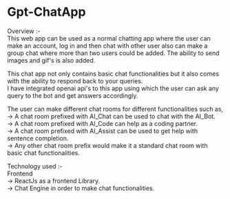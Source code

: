 # Gpt-ChatApp
Overview :-   
This web app can be used as a normal chatting app where the user can make an account, log in and then chat with other user also can make a group chat where more than two users could be added. The ability to send images and gif's is also added.  

This chat app not only contains basic chat functionalities but it also comes with the ability to respond back to your queries.  
I have integrated openai api's to this app using which the user can ask any query to the bot and get answers accordingly.  

The user can make different chat rooms for different functionalities such as,  
-> A chat room prefixed with AI_Chat can be used to chat with the AI_Bot.  
-> A chat room prefixed with AI_Code can help as a coding partner.  
-> A chat room prefixed with AI_Assist can be used to get help with sentence completion.  
-> Any other chat room prefix would make it a standard chat room with basic chat functionalities.

Technology used :-  
Frontend  
-> ReactJs as a frontend Library.  
-> Chat Engine in order to make chat functionalities.
